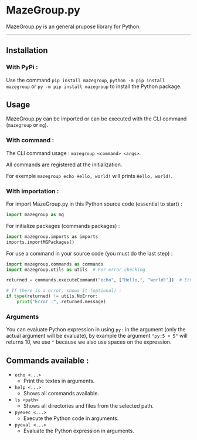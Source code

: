 # MazeGroup.py
MazeGroup.py is an general prupose library for Python.

---

## Installation

### With PyPi :

Use the command `pip install mazegroup`, `python -m pip install mazegroup` or `py -m pip install mazegroup` to install the Python package.

## Usage

MazeGroup.py can be imported or can be executed with the CLI command (`mazegroup` or `mg`).

### With command :

The CLI command usage : `mazegroup <command> <args>`.

All commands are registered at the initialization.

For exemple `mazegroup echo Hello, world!` will prints `Hello, world!`.

### With importation :

For import MazeGroup.py in this Python source code (essential to start) :
```py
import mazegroup as mg
```

For initialize packages (commands packages) :
```py
import mazegroup.imports as imports
imports.importMGPackages()
```

For use a command in your source code (you must do the last step) :
```py
import mazegroup.commands as commands
import mazegroup.utils as utils  # For error checking

returned = commands.executeCommand("echo", ["Hello,", "world!"])  # Echo "Hello, world!" by example

# If there is a error, shows it (optional) :
if type(returned) != utils.NoError:
	print("Error :", returned.message)
```

### Arguments

You can evaluate Python expression in using `py:` in the argument (only the actual argument will be evaluate), by example the argument `"py:5 + 5"` will returns 10, we use `"` because we also use spaces on the expression.

## Commands available :

- `echo <...>`
	- Print the textes in arguments.
- `help <...>`
	- Shows all commands available.
- `ls <path>`
	- Shows all directories and files from the selected path.
- `pyexec <...>`
	- Execute the Python code in arguments.
- `pyeval <...>`
	- Evaluate the Python expression in arguments.

